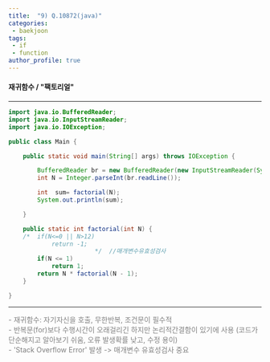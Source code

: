 ```yaml
---
title:  "9) Q.10872(java)"
categories:
 - baekjoon
tags:
 - if  
 - function
author_profile: true
---
```

#### 재귀함수 / "팩토리얼"

* * *
~~~java
import java.io.BufferedReader;
import java.io.InputStreamReader;
import java.io.IOException;

public class Main {

    public static void main(String[] args) throws IOException {

        BufferedReader br = new BufferedReader(new InputStreamReader(System.in));
        int N = Integer.parseInt(br.readLine());

        int  sum= factorial(N);
        System.out.println(sum);

    }

    public static int factorial(int N) {
    /*  if(N<=0 || N>12)
            return -1;  
                        */  //매개변수유효성검사
        if(N <= 1)
            return 1;
        return N * factorial(N - 1);
    }

}
~~~
* * *
<span style="color:gray" size="8">
- 재귀함수: 자기자신을 호출, 무한반복, 조건문이 필수적 <br>
- 반복문(for)보다 수행시간이 오래걸리긴 하지만 논리적간결함이 있기에 사용 (코드가 단순해지고 알아보기 쉬움, 오류 발생확률 낮고, 수정 용이)<br>
- 'Stack Overflow Error' 발생 -> 매개변수 유효성검사 중요<br>